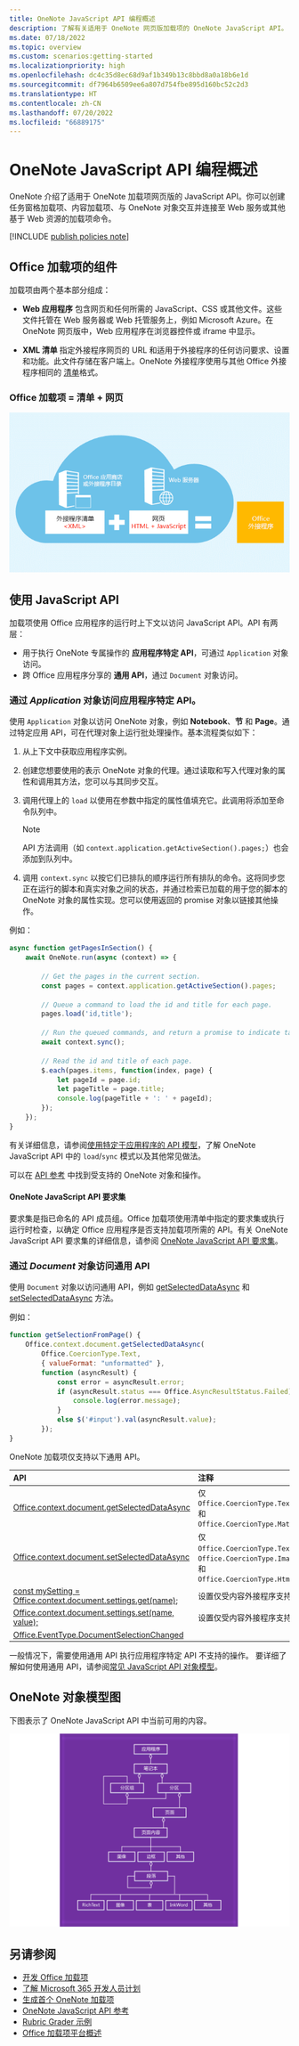 ```yaml
---
title: OneNote JavaScript API 编程概述
description: 了解有关适用于 OneNote 网页版加载项的 OneNote JavaScript API。
ms.date: 07/18/2022
ms.topic: overview
ms.custom: scenarios:getting-started
ms.localizationpriority: high
ms.openlocfilehash: dc4c35d8ec68d9af1b349b13c8bbd8a0a18b6e1d
ms.sourcegitcommit: df7964b6509ee6a807d754fbe895d160bc52c2d3
ms.translationtype: HT
ms.contentlocale: zh-CN
ms.lasthandoff: 07/20/2022
ms.locfileid: "66889175"
---
```

# <a name="onenote-javascript-api-programming-overview"></a>OneNote JavaScript API 编程概述

OneNote 介绍了适用于 OneNote 加载项网页版的 JavaScript API。你可以创建任务窗格加载项、内容加载项、与 OneNote 对象交互并连接至 Web 服务或其他基于 Web 资源的加载项命令。

[!INCLUDE [publish policies note](../includes/note-publish-policies.md)]

## <a name="components-of-an-office-add-in"></a>Office 加载项的组件

加载项由两个基本部分组成：

- **Web 应用程序** 包含网页和任何所需的 JavaScript、CSS 或其他文件。这些文件托管在 Web 服务器或 Web 托管服务上，例如 Microsoft Azure。在 OneNote 网页版中，Web 应用程序在浏览器控件或 iframe 中显示。

- **XML 清单** 指定外接程序网页的 URL 和适用于外接程序的任何访问要求、设置和功能。此文件存储在客户端上。OneNote 外接程序使用与其他 Office 外接程序相同的 [清单](../develop/add-in-manifests.md)格式。

### <a name="office-add-in--manifest--webpage"></a>Office 加载项 = 清单 + 网页

![Office 加载项包含清单和网页。](../images/onenote-add-in.png)

## <a name="using-the-javascript-api"></a>使用 JavaScript API

加载项使用 Office 应用程序的运行时上下文以访问 JavaScript API。API 有两层：

- 用于执行 OneNote 专属操作的 **应用程序特定 API**，可通过 `Application` 对象访问。
- 跨 Office 应用程序分享的 **通用 API**，通过 `Document` 对象访问。

### <a name="accessing-the-application-specific-api-through-the-application-object"></a>通过 *Application* 对象访问应用程序特定 API。

使用 `Application` 对象以访问 OneNote 对象，例如 **Notebook**、**节** 和 **Page**。通过特定应用 API，可在代理对象上运行批处理操作。基本流程类似如下：

1. 从上下文中获取应用程序实例。

2. 创建您想要使用的表示 OneNote 对象的代理。通过读取和写入代理对象的属性和调用其方法，您可以与其同步交互。

3. 调用代理上的 `load` 以使用在参数中指定的属性值填充它。此调用将添加至命令队列中。

   > [!NOTE]
   > API 方法调用（如 `context.application.getActiveSection().pages;`）也会添加到队列中。

4. 调用 `context.sync` 以按它们已排队的顺序运行所有排队的命令。这将同步您正在运行的脚本和真实对象之间的状态，并通过检索已加载的用于您的脚本的 OneNote 对象的属性实现。您可以使用返回的 promise 对象以链接其他操作。

例如：

```js
async function getPagesInSection() {
    await OneNote.run(async (context) => {

        // Get the pages in the current section.
        const pages = context.application.getActiveSection().pages;

        // Queue a command to load the id and title for each page.
        pages.load('id,title');

        // Run the queued commands, and return a promise to indicate task completion.
        await context.sync();
            
        // Read the id and title of each page.
        $.each(pages.items, function(index, page) {
            let pageId = page.id;
            let pageTitle = page.title;
            console.log(pageTitle + ': ' + pageId);
        });
    });
}
```

有关详细信息，请参阅[使用特定于应用程序的 API 模型](../develop/application-specific-api-model.md)，了解 OneNote JavaScript API 中的 `load`/`sync` 模式以及其他常见做法。

可以在 [API 参考](../reference/overview/onenote-add-ins-javascript-reference.md) 中找到受支持的 OneNote 对象和操作。

#### <a name="onenote-javascript-api-requirement-sets"></a>OneNote JavaScript API 要求集

要求集是指已命名的 API 成员组。Office 加载项使用清单中指定的要求集或执行运行时检查，以确定 Office 应用程序是否支持加载项所需的 API。有关 OneNote JavaScript API 要求集的详细信息，请参阅 [OneNote JavaScript API 要求集](/javascript/api/requirement-sets/onenote/onenote-api-requirement-sets)。

### <a name="accessing-the-common-api-through-the-document-object"></a>通过 *Document* 对象访问通用 API

使用 `Document` 对象以访问通用 API，例如 [getSelectedDataAsync](/javascript/api/office/office.document#office-office-document-getselecteddataasync-member(1)) 和 [setSelectedDataAsync](/javascript/api/office/office.document#office-office-document-setselecteddataasync-member(1)) 方法。

例如：  

```js
function getSelectionFromPage() {
    Office.context.document.getSelectedDataAsync(
        Office.CoercionType.Text,
        { valueFormat: "unformatted" },
        function (asyncResult) {
            const error = asyncResult.error;
            if (asyncResult.status === Office.AsyncResultStatus.Failed) {
                console.log(error.message);
            }
            else $('#input').val(asyncResult.value);
        });
}
```

OneNote 加载项仅支持以下通用 API。

| API | 注释 |
|:------|:------|
| [Office.context.document.getSelectedDataAsync](/javascript/api/office/office.document#office-office-document-getselecteddataasync-member(1)) | 仅 `Office.CoercionType.Text` 和 `Office.CoercionType.Matrix` |
| [Office.context.document.setSelectedDataAsync](/javascript/api/office/office.document#office-office-document-setselecteddataasync-member(1)) | 仅 `Office.CoercionType.Text`、`Office.CoercionType.Image` 和 `Office.CoercionType.Html` |
| [const mySetting = Office.context.document.settings.get(name);](/javascript/api/office/office.settings#office-office-settings-get-member(1)) | 设置仅受内容外接程序支持 |
| [Office.context.document.settings.set(name, value);](/javascript/api/office/office.settings#office-office-settings-set-member(1)) | 设置仅受内容外接程序支持 |
| [Office.EventType.DocumentSelectionChanged](/javascript/api/office/office.documentselectionchangedeventargs) ||

一般情况下，需要使用通用 API 执行应用程序特定 API 不支持的操作。 要详细了解如何使用通用 API，请参阅[常见 JavaScript API 对象模型](../develop/office-javascript-api-object-model.md)。

<a name="om-diagram"></a>

## <a name="onenote-object-model-diagram"></a>OneNote 对象模型图

下图表示了 OneNote JavaScript API 中当前可用的内容。

  ![OneNote 对象模型图。](../images/onenote-om.png)

## <a name="see-also"></a>另请参阅

- [开发 Office 加载项](../develop/develop-overview.md)
- [了解 Microsoft 365 开发人员计划](https://developer.microsoft.com/microsoft-365/dev-program)
- [生成首个 OneNote 加载项](../quickstarts/onenote-quickstart.md)
- [OneNote JavaScript API 参考](../reference/overview/onenote-add-ins-javascript-reference.md)
- [Rubric Grader 示例](https://github.com/OfficeDev/OneNote-Add-in-Rubric-Grader)
- [Office 加载项平台概述](../overview/office-add-ins.md)
